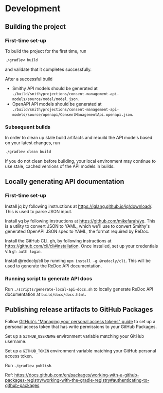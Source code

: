 # Development

## Building the project

### First-time set-up
To build the project for the first time, run

```sh
./gradlew build
```

and validate that it completes successfully.

After a successful build
* Smithy API models should be generated at `./build/smithyprojections/consent-management-api-models/source/model/model.json`.
* OpenAPI API models should be generated at `./build/smithyprojections/consent-management-api-models/source/openapi/ConsentManagementApi.openapi.json`.

### Subsequent builds
In order to clean up stale build artifacts and rebuild the API models based on your latest changes, run

```sh
./gradlew clean build
```

If you do not clean before building, your local environment may continue to use stale, cached versions of the API models in builds.

## Locally generating API documentation

### First-time set-up
Install jq by following instructions at https://jqlang.github.io/jq/download/.  This is used to parse JSON input.

Install yq by following instructions at https://github.com/mikefarah/yq.  This is a utility to convert JSON to YAML, which we'll use to convert Smithy's generated OpenAPI JSON spec to YAML, the format required by ReDoc.

Install the GitHub CLI, gh, by following instructions at https://github.com/cli/cli#installation.  Once installed, set up your credentials via `gh auth login`.

Install @redocly/cli by running `npm install -g @redocly/cli`.  This will be used to generate the ReDoc API documentation.

### Running script to generate API docs
Run `./scripts/generate-local-api-docs.sh` to locally generate ReDoc API documentation at `build/docs/docs.html`.

## Publishing release artifacts to GitHub Packages
Follow [GitHub's "Managing your personal access tokens" guide](https://docs.github.com/en/authentication/keeping-your-account-and-data-secure/managing-your-personal-access-tokens) to set up a personal access token that has write permissions to your GitHub Packages.

Set up a `GITHUB_USERNAME` environment variable matching your GitHub username.

Set up a `GITHUB_TOKEN` environment variable matching your GitHub personal access token.

Run `./gradlew publish`.

Ref: https://docs.github.com/en/packages/working-with-a-github-packages-registry/working-with-the-gradle-registry#authenticating-to-github-packages
